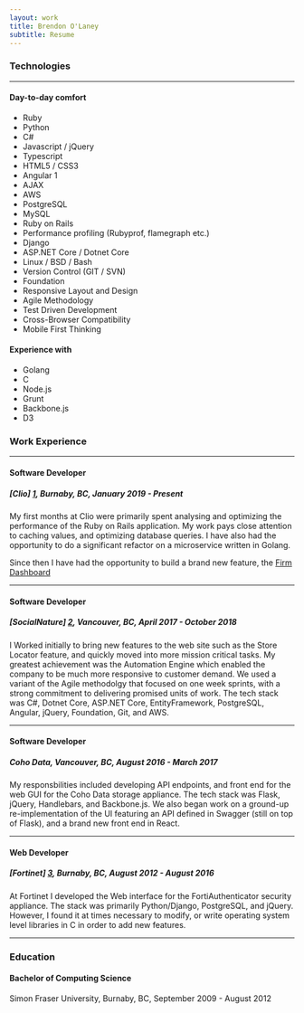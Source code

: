 ```yaml
---
layout: work
title: Brendon O'Laney
subtitle: Resume
---
```


### Technologies

* * *

#### Day-to-day comfort

- Ruby
- Python
- C#
- Javascript / jQuery
- Typescript
- HTML5 / CSS3
- Angular 1
- AJAX
- AWS
- PostgreSQL
- MySQL
- Ruby on Rails
- Performance profiling (Rubyprof, flamegraph etc.)
- Django
- ASP.NET Core / Dotnet Core
- Linux / BSD / Bash
- Version Control (GIT / SVN)
- Foundation
- Responsive Layout and Design
- Agile Methodology
- Test Driven Development
- Cross-Browser Compatibility
- Mobile First Thinking

#### Experience with

- Golang
- C
- Node.js
- Grunt
- Backbone.js
- D3

### Work Experience

* * *

#### Software Developer

##### [Clio] [1], Burnaby, BC, January 2019 - Present

My first months at Clio were primarily spent analysing and optimizing the
performance of the Ruby on Rails application. My work pays close attention to
caching values, and optimizing database queries. I have also had the
opportunity to do a significant refactor on a microservice written in Golang.

Since then I have had the opportunity to build a brand new feature, the [Firm
Dashboard][1a]

[1a]:./fd.html

* * *

#### Software Developer

##### [SocialNature] [2], Vancouver, BC, April 2017 - October 2018

I Worked initially to bring new features to the web site such as the Store
Locator feature, and quickly moved into more mission critical tasks. My
greatest achievement was the Automation Engine which enabled the company to be
much more responsive to customer demand. We used a variant of the Agile
methodolgy that focused on one week sprints, with a strong commitment to
delivering promised units of work. The tech stack was C#, Dotnet Core, ASP.NET
Core, EntityFramework, PostgreSQL, Angular, jQuery, Foundation, Git, and AWS.

* * *

#### Software Developer

##### Coho Data, Vancouver, BC, August 2016 - March 2017

My responsbilities included developing API endpoints, and front end for the web
GUI for the Coho Data storage appliance. The tech stack was Flask, jQuery,
Handlebars, and Backbone.js. We also began work on a ground-up
re-implementation of the UI featuring an API defined in Swagger (still on top
of Flask), and a brand new front end in React.

* * *

#### Web Developer

##### [Fortinet] [3], Burnaby, BC, August 2012 - August 2016

At Fortinet I developed the Web interface for the FortiAuthenticator security
appliance. The stack was primarily Python/Django, PostgreSQL, and jQuery.
However, I found it at times necessary to modify, or write operating system
level libraries in C in order to add new features.

* * *

### Education

#### Bachelor of Computing Science

Simon Fraser University, Burnaby, BC, September 2009 - August 2012

[1]: https://www.clio.com/
[2]: https://www.socialnature.com/
[3]: https://www.fortinet.com/

